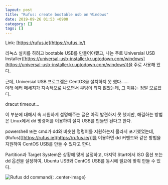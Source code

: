 ```yaml
---
layout: post
title: "Rufus: create bootable usb on Windows"
date: 2019-09-26 01:53 +0900
category: []
tags: []
---
```


Link: [https://rufus.ie](https://rufus.ie/)

리눅스 설치를 하려고 bootable USB를 만들어야했고, 나는 주로 Universial USB Installer([https://universal-usb-installer.kr.uptodown.com/windows](https://universal-usb-installer.kr.uptodown.com/windows))을 주로 사용해 왔다.  

근데, Universial USB 프로그램은 CentOS을 설치하지 못 했다......  
아래 에러 메세지가 지속적으로 나오면서 부팅이 되지 않았는데, 그 이유는 정말 모르겠다.  

dracut timeout...

이 부분에 대해서 속 시원하게 설명해주는 글은 아직 발견하지 못 했지만,
해결하는 방법은 Linux에서 dd 명령어를 이용하여 설치 USB를 만들면 된다고 한다.

powershell 또는 cmd가 dd와 비슷한 명령어를 지원하는지 몰라서 포기했었는데,
(Rufus)[[https://rufus.ie](https://rufus.ie/)]를 이용하면 dd 커맨드와 같은 방법을 지원하여 CentOS USB를 만들 수 있다고 한다.  


Partition과 Target System은 상황에 맞게 설정하고, 마지막 Start에서 ISO 옵션 또는 dd 옵션을 설정하여, Ubuntu USB와 CentOS USB를 동시에 필요에 맞춰 만들 수 있다.  

![Rufus dd command](/assets/rufus01.png){: .center-image}